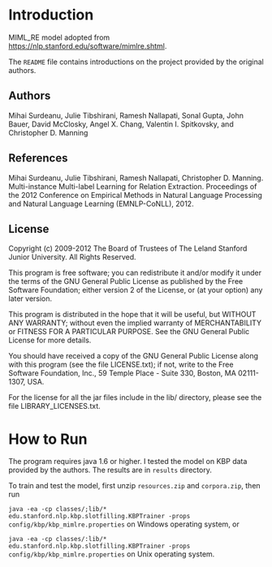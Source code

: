 # Introduction

MIML_RE model adopted from <https://nlp.stanford.edu/software/mimlre.shtml>.

The ```README``` file contains introductions on the project provided by the original authors.

## Authors

Mihai Surdeanu, Julie Tibshirani, Ramesh Nallapati, Sonal Gupta, John Bauer, 
David McClosky, Angel X. Chang, Valentin I. Spitkovsky, and 
Christopher D. Manning


## References

Mihai Surdeanu, Julie Tibshirani, Ramesh Nallapati, Christopher D. Manning. 
Multi-instance Multi-label Learning for Relation Extraction. 
Proceedings of the 2012 Conference on Empirical Methods in Natural Language 
Processing and Natural Language Learning (EMNLP-CoNLL), 2012.

## License

Copyright (c) 2009-2012 The Board of Trustees of The Leland Stanford Junior 
University. All Rights Reserved.

This program is free software; you can redistribute it and/or modify it under 
the terms of the GNU General Public License as published by the Free Software 
Foundation; either version 2 of the License, or (at your option) any later 
version.

This program is distributed in the hope that it will be useful, but WITHOUT 
ANY WARRANTY; without even the implied warranty of MERCHANTABILITY or FITNESS 
FOR A PARTICULAR PURPOSE. See the GNU General Public License for more details.

You should have received a copy of the GNU General Public License along with 
this program (see the file LICENSE.txt); if not, write to the Free Software 
Foundation, Inc., 59 Temple Place - Suite 330, Boston, MA 02111-1307, USA.

For the license for all the jar files include in the lib/ directory, please
see the file LIBRARY_LICENSES.txt.


# How to Run

The program requires java 1.6 or higher. I tested the model on KBP data provided by the authors. The results are in ```results``` directory.

To train and test the model, first unzip ```resources.zip``` and ```corpora.zip```, then run

```java -ea -cp classes/;lib/* edu.stanford.nlp.kbp.slotfilling.KBPTrainer -props config/kbp/kbp_mimlre.properties``` on Windows operating system, or

```java -ea -cp classes/:lib/* edu.stanford.nlp.kbp.slotfilling.KBPTrainer -props config/kbp/kbp_mimlre.properties``` on Unix operating system.
